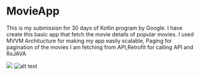 # MovieApp
This is my submission for 30 days of Kotlin program by Google. I have create this basic app that fetch the movie details of popular movies. I used MVVM Architucture for making my app easily scalable, Paging for pagination of the movies I am fetching from API,Retrofit for calling API and RxJAVA


![](Images/ezgif.com-video-to-gif(1).gif)
![alt text](https://github.com/navster22/MovieApp/blob/master/ezgif.com-video-to-gif(1).gif?raw=true)
